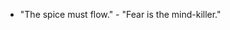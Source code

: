 - "The spice must flow."                                                                                                - "Fear is the mind-killer."
